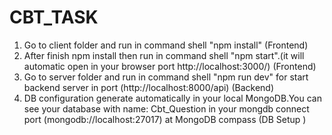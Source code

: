 # CBT_TASK
1. Go to client folder and run in command shell "npm install" (Frontend)
2. After finish npm install then run in command shell "npm start".(it will automatic open in your browser port http://localhost:3000/) (Frontend)
3. Go to server folder and run in command shell "npm run dev" for start backend server in port (http://localhost:8000/api) (Backend)
4. DB configuration generate automatically in your local MongoDB.You can see your database with name: Cbt_Question 
in your mongdb connect port (mongodb://localhost:27017) at MongoDB compass (DB Setup )

